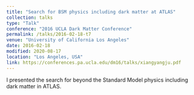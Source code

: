 ```yaml
---
title: "Search for BSM physics including dark matter at ATLAS"
collection: talks
type: "Talk"
conference: "2016 UCLA Dark Matter Conference"
permalink: /talks/2016-02-18-t7
venue: "University of California Los Angeles"
date: 2016-02-18
modified: 2020-08-17
location: "Los Angeles, USA"
link: https://conferences.pa.ucla.edu/dm16/talks/xiangyangju.pdf
---
```


<!-- [Link to the talk](https://conferences.pa.ucla.edu/dm16/talks/xiangyangju.pdf) -->

I presented the search for beyond the Standard Model physics including dark matter in ATLAS.

